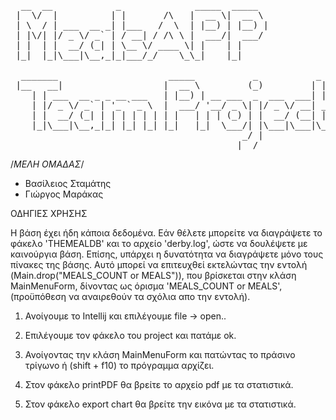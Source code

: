 <pre>
  __  __            _              _____  _____  
 |  \/  |          | |       /\   |  __ \|  __ \ 
 | \  / | ___  __ _| |___   /  \  | |__) | |__) |
 | |\/| |/ _ \/ _` | / __| / /\ \ |  ___/|  ___/ 
 | |  | |  __/ (_| | \__ \/ ____ \| |    | |     
 |_|  |_|\___|\__,_|_|___/_/    \_\_|    |_|     
                                                 
  _______                     _____           _           _     _____  _      _____ ___  _  _   
 |__   __|                   |  __ \         (_)         | |   |  __ \| |    |_   _|__ \| || |  
    | | ___  __ _ _ __ ___   | |__) | __ ___  _  ___  ___| |_  | |__) | |      | |    ) | || |_ 
    | |/ _ \/ _` | '_ ` _ \  |  ___/ '__/ _ \| |/ _ \/ __| __| |  ___/| |      | |   / /|__   _|
    | |  __/ (_| | | | | | | | |   | | | (_) | |  __/ (__| |_  | |    | |____ _| |_ / /_   | |  
    |_|\___|\__,_|_| |_| |_| |_|   |_|  \___/| |\___|\___|\__| |_|    |______|_____|____|  |_|  
                                            _/ |                                                
                                           |__/                                                 
</pre>

/*ΜΕΛΗ ΟΜΑΔΑΣ*/

- Βασίλειος Σταμάτης
- Γιώργος Μαράκας


ΟΔΗΓΙΕΣ ΧΡΗΣΗΣ

Η βάση έχει ήδη κάποια δεδομένα.
Εάν θέλετε μπορείτε να διαγράψετε το φάκελο 'THEMEALDB' και το αρχείο 'derby.log',
ώστε να δουλέψετε με καινούργια βάση. 
Επίσης, υπάρχει η δυνατότητα να διαγράψετε μόνο τους πίνακες της βάσης. 
Αυτό μπορεί να επιτευχθεί εκτελώντας την εντολή (Main.drop("MEALS_COUNT or MEALS")), που βρίσκεται στην κλάση MainMenuForm,
δίνοντας ως όρισμα 'MEALS_COUNT or MEALS', (προϋπόθεση να αναιρεθούν τα σχόλια απο την εντολή).


1. Ανοίγουμε το Intellij και επιλέγουμε file -> open..


2. Επιλέγουμε τον φάκελο του project και πατάμε ok.


3. Ανοίγοντας την κλάση MainMenuForm και πατώντας το πράσινο τρίγωνο ή (shift + f10) το πρόγραμμα αρχίζει.


4. Στον φάκελο printPDF θα βρείτε το αρχείο pdf με τα στατιστικά.


5. Στον φάκελο export chart θα βρείτε την εικόνα με τα στατιστικά.



